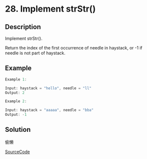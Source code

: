 # 28. Implement strStr()

## Description

Implement strStr().

Return the index of the first occurrence of needle in haystack, or -1 if needle is not part of haystack.

## Example

```javascript
Example 1:

Input: haystack = "hello", needle = "ll"
Output: 2

Example 2:

Input: haystack = "aaaaa", needle = "bba"
Output: -1
```

## Solution

偷懒

[SourceCode](./solution.js)